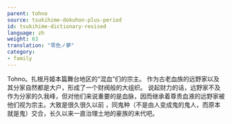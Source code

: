 ```yaml
---
parent: tohno
source: tsukihime-dokuhon-plus-period
id: tsukihime-dictionary-revised
language: zh
weight: 63
translation: "零色ノ夢"
category:
- family
---
```


Tohno。扎根月姬本篇舞台地区的“混血”们的宗主。
作为古老血族的远野家以及其分家自然都是大户，形成了一个财阀般的大组织。
说起财力的话，远野家不及作为分家的久我峰，但对他们来说重要的是血脉，因而继承着尊贵血液的远野家被他们视为宗主。大致是很久很久以前 ，同鬼种（不是由人变成鬼的鬼人，而原本就是鬼）交合，长久以来一直治理土地的豪族的末代吧。
